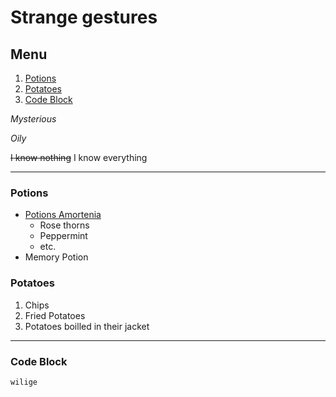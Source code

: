 # Strange gestures

## Menu

1. [Potions ](#potions)
77. [Potatoes](#potatoes)
789. [Code Block](#code-block)

*Mysterious*

*Oily*

~~I know nothing~~
I know everything

---
### Potions
* [Potions Amortenia]()
    * Rose thorns 
    * Peppermint
    * etc.
* Memory Potion

### Potatoes
1. Chips
2. Fried Potatoes
3. Potatoes boilled in their jacket

---
### Code Block 
```
wilige
```
